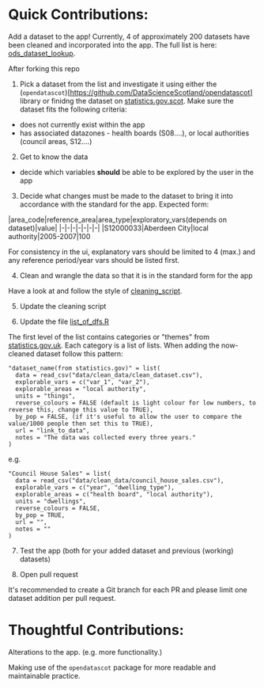 # Quick Contributions:

Add a dataset to the app! Currently, 4 of approximately 200 datasets have been
cleaned and incorporated into the app. The full list is here:
[ods_dataset_lookup](data/clean_data/ods_dataset_lookup.csv). 

After forking this repo

1. Pick a dataset from the list and investigate it using either the
(`opendatascot`)[https://github.com/DataScienceScotland/opendatascot] library or
finidng the dataset on [statistics.gov.scot](https://statistics.gov.scot/home).
Make sure the dataset fits the following criteria:

+ does not currently exist within the app
+ has associated datazones - health boards (S08....), or local
authorities (council areas, S12....)

2. Get to know the data
+ decide which variables **should** be able to be explored by the user in the
app

3. Decide what changes must be made to the dataset to bring it into accordance
with the standard for the app. Expected form:

|area_code|reference_area|area_type|exploratory_vars(depends on dataset)|value|
|-|-|-|-|-|-|-|
|S12000033|Aberdeen City|local authority|2005-2007|100

For consistency in the ui, explanatory vars should be limited to 4 (max.) and
any reference period/year vars should be listed first.

4. Clean and wrangle the data so that it is in the standard form for the app

Have a look at and follow the style of [cleaning_script](scripts/cleaning.R).

5. Update the cleaning script

6. Update the file [list_of_dfs.R](list_of_dfs.R)

The first level of the list contains categories or "themes" from [statistics.gov.uk](https://statistics.gov.scot/resource?uri=http%3A%2F%2Fstatistics.gov.scot%2Fdef%2Fconcept%2Ffolders%2Fthemes).
Each category is a list of lists. When adding the now-cleaned dataset follow
this pattern:

```
"dataset_name(from statistics.gov)" = list(
  data = read_csv("data/clean_data/clean_dataset.csv"),
  explorable_vars = c("var_1", "var_2"),
  explorable_areas = "local authority",
  units = "things",
  reverse_colours = FALSE (default is light colour for low numbers, to reverse this, change this value to TRUE),
  by_pop = FALSE, (if it's useful to allow the user to compare the value/1000 people then set this to TRUE),
  url = "link_to_data",
  notes = "The data was collected every three years."
)
```
e.g.
```
"Council House Sales" = list(
  data = read_csv("data/clean_data/council_house_sales.csv"),
  explorable_vars = c("year", "dwelling_type"),
  explorable_areas = c("health board", "local authority"),
  units = "dwellings",
  reverse_colours = FALSE,
  by_pop = TRUE,
  url = "",
  notes = ""
)
```
7. Test the app (both for your added dataset and previous (working) datasets)

8. Open pull request

It's recommended to create a Git branch for each PR and please limit one dataset
addition per pull request.

# Thoughtful Contributions:

Alterations to the app. (e.g. more functionality.)

Making use of the `opendatascot` package for more readable and maintainable
practice.